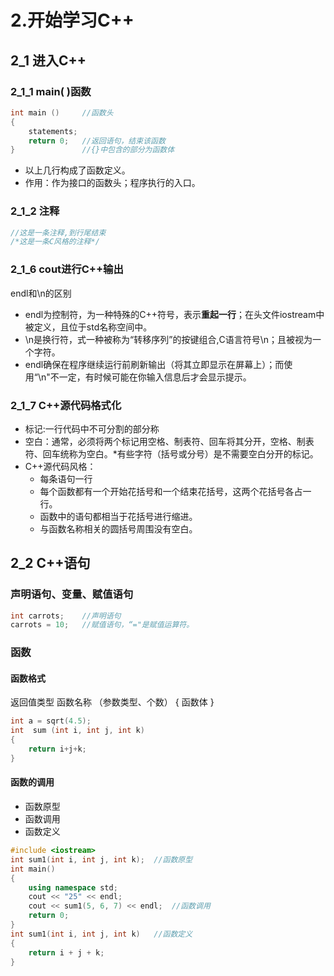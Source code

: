 # 2.开始学习C++
## 2_1 进入C++
### 2_1_1 main( )函数
```cpp
int main ()     //函数头
{
    statements;
    return 0;   //返回语句，结束该函数
}               //{}中包含的部分为函数体
```
 + 以上几行构成了函数定义。
 + 作用：作为接口的函数头；程序执行的入口。

### 2_1_2  注释
```cpp
//这是一条注释,到行尾结束
/*这是一条C风格的注释*/
```
### 2_1_6  cout进行C++输出
endl和\n的区别
 + endl为控制符，为一种特殊的C++符号，表示**重起一行**；在头文件iostream中被定义，且位于std名称空间中。
 + \n是换行符，式一种被称为“转移序列”的按键组合,C语言符号\n；且被视为一个字符。
 + endl确保在程序继续运行前刷新输出（将其立即显示在屏幕上）；而使用“\n"不一定，有时候可能在你输入信息后才会显示提示。
### 2_1_7 C++源代码格式化
 + 标记:一行代码中不可分割的部分称
 + 空白：通常，必须将两个标记用空格、制表符、回车将其分开，空格、制表符、回车统称为空白。*有些字符（括号或分号）是不需要空白分开的标记。
 + C++源代码风格：     
    + 每条语句一行     
    +  每个函数都有一个开始花括号和一个结束花括号，这两个花括号各占一行。
   + 函数中的语句都相当于花括号进行缩进。
   + 与函数名称相关的圆括号周围没有空白。

## 2_2 C++语句
###  声明语句、变量、赋值语句
```cpp
int carrots;    //声明语句
carrots = 10;   //赋值语句，“="是赋值运算符。
```
### 函数
#### 函数格式    
返回值类型    函数名称 （参数类型、个数）
{
    函数体
}
```cpp
int a = sqrt(4.5);
int  sum (int i, int j, int k)
{
    return i+j+k;
}
```
#### 函数的调用
 + 函数原型
 + 函数调用
 + 函数定义
```cpp
#include <iostream>
int sum1(int i, int j, int k);  //函数原型
int main()
{
    using namespace std;
    cout << "25" << endl;
    cout << sum1(5, 6, 7) << endl;  //函数调用
    return 0;
}
int sum1(int i, int j, int k)   //函数定义
{
    return i + j + k;
}
```
